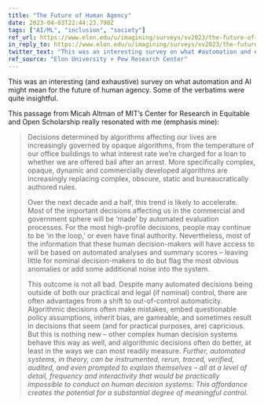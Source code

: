 ```yaml
---
title: "The Future of Human Agency"
date: 2023-04-03T22:44:23.790Z
tags: ["AI/ML", "inclusion", "society"]
ref_url: https://www.elon.edu/u/imagining/surveys/xv2023/the-future-of-human-agency-2035/
in_reply_to: https://www.elon.edu/u/imagining/surveys/xv2023/the-future-of-human-agency-2035/
twitter_text: "This was an interesting survey on what #automation and #AI might mean for the future of human agency."
ref_source: "Elon University + Pew Research Center"
---
```


This was an interesting (and exhaustive) survey on what automation and AI might mean for the future of human agency. Some of the verbatims were quite insightful.

This passage from Micah Altman of MIT’s Center for Research in Equitable and Open Scholarship really resonated with me (emphasis mine):

> Decisions determined by algorithms affecting our lives are increasingly governed by opaque algorithms, from the temperature of our office buildings to what interest rate we’re charged for a loan to whether we are offered bail after an arrest. More specifically complex, opaque, dynamic and commercially developed algorithms are increasingly replacing complex, obscure, static and bureaucratically authored rules. 
> 
> Over the next decade and a half, this trend is likely to accelerate. Most of the important decisions affecting us in the commercial and government sphere will be ‘made’ by automated evaluation processes. For the most high-profile decisions, people may continue to be ‘in the loop,’ or even have final authority. Nevertheless, most of the information that these human decision-makers will have access to will be based on automated analyses and summary scores – leaving little for nominal decision-makers to do but flag the most obvious anomalies or add some additional noise into the system. 
> 
> This outcome is not all bad. Despite many automated decisions being outside of both our practical and legal (if nominal) control, there are often advantages from a shift to out-of-control automaticity. Algorithmic decisions often make mistakes, embed questionable policy assumptions, inherit bias, are gameable, and sometimes result in decisions that seem (and for practical purposes, are) capricious. But this is nothing new – other complex human decision systems behave this way as well, and algorithmic decisions often do better, at least in the ways we can most readily measure. _Further, automated systems, in theory, can be instrumented, rerun, traced, verified, audited, and even prompted to explain themselves – all at a level of detail, frequency and interactivity that would be practically impossible to conduct on human decision systems: This affordance creates the potential for a substantial degree of meaningful control._


